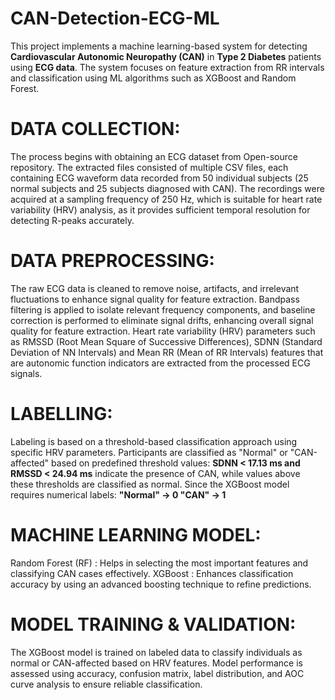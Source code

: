 # CAN-Detection-ECG-ML
This project implements a machine learning-based system for detecting **Cardiovascular Autonomic Neuropathy (CAN)** in **Type 2 Diabetes** patients using **ECG data**. The system focuses on feature extraction from RR intervals and classification using ML algorithms such as XGBoost and Random Forest.

# DATA COLLECTION:
The process begins with obtaining an ECG dataset from Open-source repository. The extracted files consisted of multiple CSV files, each containing ECG waveform data recorded from 50 individual subjects (25 normal subjects and 25 subjects diagnosed with CAN). The recordings were acquired at a sampling frequency of 250 Hz, which is suitable for heart rate variability (HRV) analysis, as it provides sufficient temporal resolution for detecting R-peaks accurately.

# DATA PREPROCESSING:
The raw ECG data is cleaned to remove noise, artifacts, and irrelevant fluctuations to enhance signal quality for feature extraction. Bandpass filtering is applied to isolate relevant frequency components, and baseline correction is performed to eliminate signal drifts, enhancing overall signal quality for feature extraction. Heart rate variability (HRV) parameters such as RMSSD (Root Mean Square of Successive Differences), SDNN (Standard Deviation of NN Intervals) and Mean RR (Mean of RR Intervals) features that are autonomic function indicators are extracted from the processed ECG signals.

# LABELLING:
Labeling is based on a threshold-based classification approach using specific HRV parameters. Participants are classified as "Normal" or "CAN-affected" based on predefined threshold values: 
**SDNN < 17.13 ms and RMSSD < 24.94 ms** 
indicate the presence of CAN, while values above these thresholds are classified as normal. Since the XGBoost model requires numerical labels: **"Normal" → 0 "CAN" → 1**

# MACHINE LEARNING MODEL:
Random Forest (RF) : Helps in selecting the most important features and classifying CAN cases effectively.
XGBoost : Enhances classification accuracy by using an advanced boosting technique to refine predictions.

# MODEL TRAINING & VALIDATION:
The XGBoost model is trained on labeled data to classify individuals as normal or CAN-affected based on HRV features. Model performance is assessed using accuracy, confusion matrix, label distribution, and AOC curve analysis to ensure reliable classification. 

